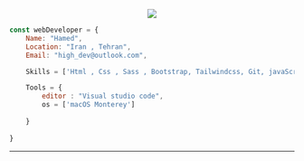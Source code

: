 <p align="center">
  <img src="https://github.com/thompsonemerson/thompsonemerson/raw/master/cover-thompson.png" />
</p>

```js
const webDeveloper = {
    Name: "Hamed",
    Location: "Iran , Tehran",
    Email: "high_dev@outlook.com",

    Skills = ['Html , Css , Sass , Bootstrap, Tailwindcss, Git, javaScript , Mongodb , Nodejs'],

    Tools = {
        editor : "Visual studio code",
        os = ['macOS Monterey']
  
    }
    
}
```
----
